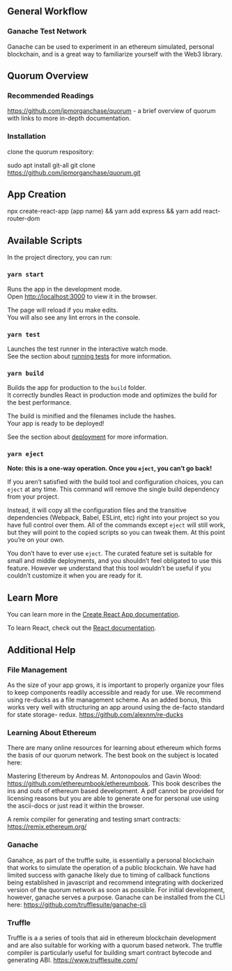## General Workflow

### Ganache Test Network

Ganache can be used to experiment in an ethereum simulated, personal blockchain, and is a great way to familiarize yourself with the Web3 library. 

## Quorum Overview

### Recommended Readings

https://github.com/jpmorganchase/quorum - a brief overview of quorum with links to more in-depth documentation.

### Installation

clone the quorum respository:

sudo apt install git-all
git clone https://github.com/jpmorganchase/quorum.git

## App Creation

npx create-react-app (app name) &&
yarn add express &&
yarn add react-router-dom

## Available Scripts

In the project directory, you can run:

### `yarn start`

Runs the app in the development mode.<br />
Open [http://localhost:3000](http://localhost:3000) to view it in the browser.

The page will reload if you make edits.<br />
You will also see any lint errors in the console.

### `yarn test`

Launches the test runner in the interactive watch mode.<br />
See the section about [running tests](https://facebook.github.io/create-react-app/docs/running-tests) for more information.

### `yarn build`

Builds the app for production to the `build` folder.<br />
It correctly bundles React in production mode and optimizes the build for the best performance.

The build is minified and the filenames include the hashes.<br />
Your app is ready to be deployed!

See the section about [deployment](https://facebook.github.io/create-react-app/docs/deployment) for more information.

### `yarn eject`

**Note: this is a one-way operation. Once you `eject`, you can’t go back!**

If you aren’t satisfied with the build tool and configuration choices, you can `eject` at any time. This command will remove the single build dependency from your project.

Instead, it will copy all the configuration files and the transitive dependencies (Webpack, Babel, ESLint, etc) right into your project so you have full control over them. All of the commands except `eject` will still work, but they will point to the copied scripts so you can tweak them. At this point you’re on your own.

You don’t have to ever use `eject`. The curated feature set is suitable for small and middle deployments, and you shouldn’t feel obligated to use this feature. However we understand that this tool wouldn’t be useful if you couldn’t customize it when you are ready for it.

## Learn More

You can learn more in the [Create React App documentation](https://facebook.github.io/create-react-app/docs/getting-started).

To learn React, check out the [React documentation](https://reactjs.org/).

## Additional Help

### File Management

As the size of your app grows, it is important to properly organize your files to keep components readily accessible and ready for use. We recommend using re-ducks as a file management scheme. As an added bonus, this works very well with structuring an app around using the de-facto standard for state storage- redux. https://github.com/alexnm/re-ducks

### Learning About Ethereum

There are many online resources for learning about ethereum which forms the basis of our quorum network. The best book on the subject is located here:

Mastering Ethereum by Andreas M. Antonopoulos and Gavin Wood: https://github.com/ethereumbook/ethereumbook. This book describes the ins and outs of ethereum based development. A pdf cannot be provided for licensing reasons but you are able to generate one for personal use using the ascii-docs or just read it within the browser.

A remix compiler for generating and testing smart contracts: https://remix.ethereum.org/

### Ganache

Ganahce, as part of the truffle suite, is essentially a personal blockchain that works to simulate the operation of a public blockchain. We have had limited success with ganache likely due to timing of callback functions being established in javascript and recommend integrating with dockerized version of the quorum network as soon as possible. For initial development, however, ganache serves a purpose. Ganache can be installed from the CLI here: https://github.com/trufflesuite/ganache-cli

### Truffle

Truffle is a a series of tools that aid in ethereum blockchain development and are also suitable for working with a quorum based network. The truffle compiler is particularly useful for building smart contract bytecode and generating ABI. https://www.trufflesuite.com/
